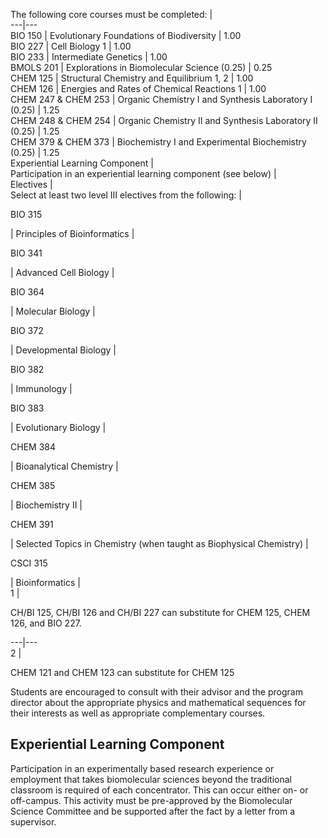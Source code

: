 

The following core courses must be completed:  |  
---|---  
BIO 150  |  Evolutionary Foundations of Biodiversity  |  1.00  
BIO 227  |  Cell Biology  1  |  1.00  
BIO 233  |  Intermediate Genetics  |  1.00  
BMOLS 201  |  Explorations in Biomolecular Science (0.25)  |  0.25  
CHEM 125  |  Structural Chemistry and Equilibrium  1, 2  |  1.00  
CHEM 126  |  Energies and Rates of Chemical Reactions  1  |  1.00  
CHEM 247 & CHEM 253  |  Organic Chemistry I and Synthesis Laboratory I (0.25)  |  1.25  
CHEM 248 & CHEM 254  |  Organic Chemistry II and Synthesis Laboratory II (0.25)  |  1.25  
CHEM 379 & CHEM 373  |  Biochemistry I and Experimental Biochemistry (0.25)  |  1.25  
Experiential Learning Component  |  
Participation in an experiential learning component (see below)  |  
Electives  |  
Select at least two level III electives from the following:  |  
  
BIO 315

|  Principles of Bioinformatics  |  
  
BIO 341

|  Advanced Cell Biology  |  
  
BIO 364

|  Molecular Biology  |  
  
BIO 372

|  Developmental Biology  |  
  
BIO 382

|  Immunology  |  
  
BIO 383

|  Evolutionary Biology  |  
  
CHEM 384

|  Bioanalytical Chemistry  |  
  
CHEM 385

|  Biochemistry II  |  
  
CHEM 391

|  Selected Topics in Chemistry (when taught as Biophysical Chemistry)  |  
  
CSCI 315

|  Bioinformatics  |  
1  |

CH/BI 125, CH/BI 126 and CH/BI 227 can substitute for CHEM 125, CHEM 126, and BIO 227.  
  
---|---  
2  |

CHEM 121 and CHEM 123 can substitute for CHEM 125  
  
Students are encouraged to consult with their advisor and the program director about the appropriate physics and mathematical sequences for their interests as well as appropriate complementary courses.

##  Experiential Learning Component

Participation in an experimentally based research experience or employment that takes biomolecular sciences beyond the traditional classroom is required of each concentrator. This can occur either on- or off-campus. This activity must be pre-approved by the Biomolecular Science Committee and be supported after the fact by a letter from a supervisor.

